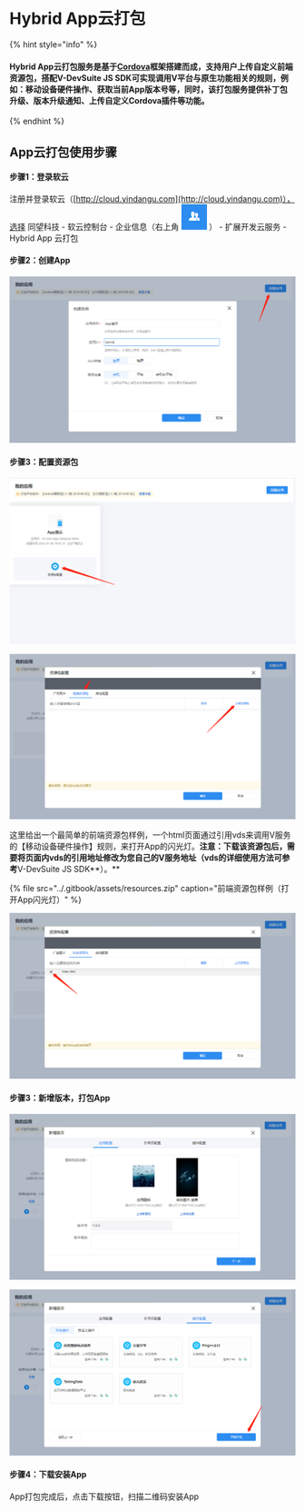 # Hybrid App云打包

{% hint style="info" %}
#### Hybrid App云打包服务是基于[Cordova](http://cordova.apache.org/)框架搭建而成，支持用户上传自定义前端资源包，搭配V-DevSuite JS SDK可实现调用V平台与原生功能相关的规则，例如：移动设备硬件操作、获取当前App版本号等，同时，该打包服务提供补丁包升级、版本升级通知、上传自定义Cordova插件等功能。
{% endhint %}

## App云打包使用步骤

#### 步骤1：登录软云

注册并登录软云（[http://cloud.yindangu.com](http://cloud.yindangu.com)），选择 同望科技 - 软云控制台 - 企业信息（右上角 ![](../.gitbook/assets/qi-ye-wei-xin-jie-tu-16104415989833.png) ） -  扩展开发云服务 - Hybrid App 云打包

#### 步骤2：创建App

![&#x521B;&#x5EFA;App](../.gitbook/assets/qi-ye-wei-xin-jie-tu-16100962125228.png)

#### 步骤3：配置资源包

![&#x914D;&#x7F6E;&#x8D44;&#x6E90;&#x5305;](../.gitbook/assets/qi-ye-wei-xin-jie-tu-1610096299325.png)

![&#x4E0A;&#x4F20;&#x524D;&#x7AEF;&#x8D44;&#x6E90;&#x5305;](../.gitbook/assets/qi-ye-wei-xin-jie-tu-16100963712886.png)

这里给出一个最简单的前端资源包样例，一个html页面通过引用vds来调用V服务的【移动设备硬件操作】规则，来打开App的闪光灯。**注意：下载该资源包后，需要将页面内vds的引用地址修改为您自己的V服务地址（vds的详细使用方法可参考**V-DevSuite JS SDK**）。**

{% file src="../.gitbook/assets/resources.zip" caption="前端资源包样例（打开App闪光灯）" %}

![&#x4E0A;&#x4F20;&#x524D;&#x7AEF;&#x8D44;&#x6E90;&#x5305;&#x540E;&#xFF0C;&#x52FE;&#x9009;App&#x7684;&#x521D;&#x59CB;&#x8BBF;&#x95EE;&#x9875;&#x9762;](../.gitbook/assets/qi-ye-wei-xin-jie-tu-16100975536863.png)

#### 步骤3：新增版本，打包App

![&#x4E0A;&#x4F20;&#x56FE;&#x6807;&#x3001;&#x542F;&#x52A8;&#x56FE;&#x7247;](../.gitbook/assets/qi-ye-wei-xin-jie-tu-16100977061910.png)

![&#x914D;&#x7F6E;&#x5F15;&#x5BFC;&#x9875;&#xFF08;&#x53EF;&#x9009;&#xFF09;&#x3001;&#x9009;&#x62E9;&#x63D2;&#x4EF6;&#xFF08;&#x53EF;&#x9009;&#xFF09;&#xFF0C;&#x5F00;&#x59CB;&#x6253;&#x5305;App](../.gitbook/assets/qi-ye-wei-xin-jie-tu-16100977897086.png)



#### 步骤4：下载安装App

App打包完成后，点击下载按钮，扫描二维码安装App





